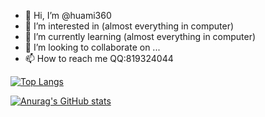 - 👋 Hi, I’m @huami360
- 👀 I’m interested in (almost everything in computer)
- 🌱 I’m currently learning (almost everything in computer)
- 💞️ I’m looking to collaborate on ...
- 📫 How to reach me QQ:819324044

[![Top Langs](https://github-readme-stats-mosa-bunrh04w5-gutaozi.vercel.app/api/top-langs/?username=huami360&count_private=true&layout=compact)](https://github.com/GuTaoZi/github-readme-stats)

[![Anurag's GitHub stats](https://github-readme-stats-mosa-bunrh04w5-gutaozi.vercel.app/api?username=huami360&count_private=true&show_icons=true&hide_rank=true)](https://github.com/GuTaoZi/github-readme-stats)  


<!---
huami360/huami360 is a ✨ special ✨ repository because its `README.md` (this file) appears on your GitHub profile.
You can click the Preview link to take a look at your changes.
--->
